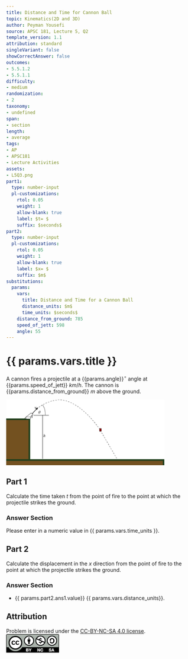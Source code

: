```yaml
---
title: Distance and Time for Cannon Ball
topic: Kinematics(2D and 3D)
author: Peyman Yousefi
source: APSC 181, Lecture 5, Q2
template_version: 1.1
attribution: standard
singleVariant: false
showCorrectAnswer: false
outcomes:
- 5.5.1.2
- 5.5.1.1
difficulty:
- medium
randomization:
- 2
taxonomy:
- undefined
span:
- section
length:
- average
tags:
- AP
- APSC181
- Lecture Activities
assets:
- L5Q3.png
part1:
  type: number-input
  pl-customizations:
    rtol: 0.05
    weight: 1
    allow-blank: true
    label: $t= $
    suffix: $seconds$
part2:
  type: number-input
  pl-customizations:
    rtol: 0.05
    weight: 1
    allow-blank: true
    label: $x= $
    suffix: $m$
substitutions:
  params:
    vars:
      title: Distance and Time for a Cannon Ball
      distance_units: $m$
      time_units: $seconds$
    distance_from_ground: 785
    speed_of_jett: 598
    angle: 55
---
```

# {{ params.vars.title }}
A cannon fires a projectile at a {{params.angle}}$^{\circ}$ angle at {{params.speed_of_jett}} $km/h$. The cannon is {{params.distance_from_ground}} $m$ above the ground.

<img src="L5Q3.png" width=85%>

## Part 1

Calculate the time taken $t$ from the point of fire to the point at which the projectile strikes the ground.

### Answer Section

Please enter in a numeric value in {{ params.vars.time_units }}.

## Part 2

Calculate the displacement in the $x$ direction from the point of fire to the point at which the projectile strikes the ground.

### Answer Section

- {{ params.part2.ans1.value}} {{ params.vars.distance_units}}.

## Attribution

Problem is licensed under the [CC-BY-NC-SA 4.0 license](https://creativecommons.org/licenses/by-nc-sa/4.0/).<br> ![The Creative Commons 4.0 license requiring attribution-BY, non-commercial-NC, and share-alike-SA license.](https://raw.githubusercontent.com/firasm/bits/master/by-nc-sa.png)